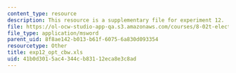 ```yaml
---
content_type: resource
description: This resource is a supplementary file for experiment 12.
file: https://ol-ocw-studio-app-qa.s3.amazonaws.com/courses/8-02t-electricity-and-magnetism-spring-2005/41b0d3015ac4344cb83112eca8e3c8ad_exp12_opt_cbw.xls
file_type: application/msword
parent_uid: 8f8ae142-b013-b61f-6075-6a830d093354
resourcetype: Other
title: exp12_opt_cbw.xls
uid: 41b0d301-5ac4-344c-b831-12eca8e3c8ad
---
```

